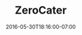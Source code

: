 ---
title: "ZeroCater"
description: "While working at ZeroCater, I designed internal tools and customer-facing web products, did front-end web development using Django, jQuery, Angular and Bootstrap and back-end web development using Python and Django REST Framework. I was also responsible for the design and production of marketing materials including billboards, bus ads, web banners, event graphics and sales presentations."
date: "2016-05-30T18:16:00-07:00"
featured: false
gallery: 
  - 
    url: "/assets/images/zerocater-website.png"
    caption: " "
  - 
    url: "/assets/images/zerocater-orders-imac.jpg"
    caption: " "
  - 
    url: "/assets/images/zerocater-landing-iphone.jpg"
    caption: " "
  - 
    url: "/assets/images/zerocater-menu-ipad.jpg"
    caption: " "
  - 
    url: "/assets/images/zerocater-vendor-macbook.png"
    caption: " "
  - 
    url: "/assets/images/zerocater-app-map.png"
    caption: " "
  - 
    url: "/assets/images/zerocater-bus-ads-mock-2.jpg"
    caption: " "
tags: "development,app,startup,print"
testimonial: 
  title: "Karen Ko, ZeroCater"
  quote: "Steve is a dream to work with. He creates beautiful and impactful designs regardless of if you give him strict direction or free reign over the design. It was a pleasure working with Steve, and I would recommend him in a heartbeat."
---